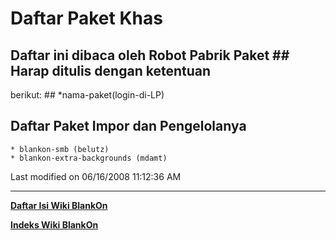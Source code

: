 # Daftar Paket Khas
## Daftar ini dibaca oleh Robot Pabrik Paket ## Harap ditulis dengan ketentuan
berikut: ## <spasi>*<spasi>nama-paket<spasi>(login-di-LP)
## Daftar Paket Impor dan Pengelolanya
    * blankon-smb (belutz)
    * blankon-extra-backgrounds (mdamt)

Last modified on 06/16/2008 11:12:36 AM

---
[**Daftar Isi Wiki BlankOn**](/wiki/DaftarIsi/index.html)
 
[**Indeks Wiki BlankOn**](/wiki/Indeks.html)
